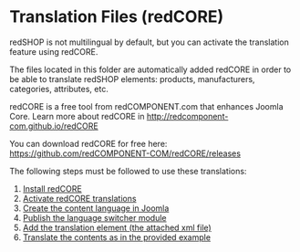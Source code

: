 # Translation Files (redCORE)

redSHOP is not multilingual by default, but you can activate the translation feature using redCORE.

The files located in this folder are automatically added redCORE in order to be able to translate redSHOP elements: products, manufacturers, categories, attributes, etc.

redCORE is a free tool from redCOMPONENT.com that enhances Joomla Core. Learn more about redCORE in http://redcomponent-com.github.io/redCORE

You can download redCORE for free here: https://github.com/redCOMPONENT-COM/redCORE/releases

The following steps must be followed to use these translations:

1. [Install redCORE](https://github.com/redCOMPONENT-COM/redCORE/releases)
2. [Activate redCORE translations](http://redcomponent-com.github.io/redCORE/?chapters/translation/activate.md)
3. [Create the content language in Joomla](http://redcomponent-com.github.io/redCORE/?chapters/translation/joomla-content-language.md)
4. [Publish the language switcher module](http://redcomponent-com.github.io/redCORE/?chapters/translation/language-switcher.md)
5. [Add the translation element (the attached xml file)](http://redcomponent-com.github.io/redCORE/?chapters/translation/add-elements.md)
6. [Translate the contents as in the provided example](http://redcomponent-com.github.io/redCORE/?chapters/translation/translate-content.md)
